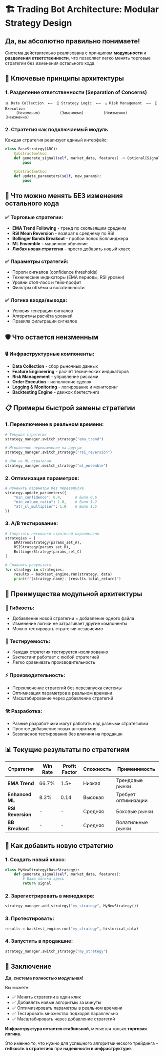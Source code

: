 # 🏗️ Trading Bot Architecture: Modular Strategy Design

## Да, вы абсолютно правильно понимаете!

Система действительно реализована с принципом **модульности** и **разделения ответственности**, что позволяет легко менять торговые стратегии без изменения остального кода.

## 🎯 Ключевые принципы архитектуры

### 1. **Разделение ответственности (Separation of Concerns)**

```
📊 Data Collection  ←→  🧠 Strategy Logic  ←→  ⚖️ Risk Management  ←→  💼 Execution
     (Неизменно)         (Заменяемо)         (Неизменно)         (Неизменно)
```

### 2. **Стратегия как подключаемый модуль**

Каждая стратегия реализует единый интерфейс:

```python
class BaseStrategy(ABC):
    @abstractmethod
    def generate_signal(self, market_data, features) -> Optional[Signal]:
        pass
    
    @abstractmethod
    def update_parameters(self, new_params):
        pass
```

## 🔧 Что можно менять БЕЗ изменения остального кода

### ✅ **Торговые стратегии:**
- **EMA Trend Following** - тренд по скользящим средним
- **RSI Mean Reversion** - возврат к среднему по RSI
- **Bollinger Bands Breakout** - пробои полос Боллинджера
- **ML Ensemble** - машинное обучение
- **Любая новая стратегия** - просто добавить новый класс

### ✅ **Параметры стратегий:**
- Пороги сигналов (confidence thresholds)
- Технические индикаторы (EMA периоды, RSI уровни)
- Уровни стоп-лосс и тейк-профит
- Фильтры объёма и волатильности

### ✅ **Логика входа/выхода:**
- Условия генерации сигналов
- Алгоритмы расчёта уровней
- Правила фильтрации сигналов

## 🛡️ Что остается неизменным

### 🔒 **Инфраструктурные компоненты:**
- **Data Collection** - сбор рыночных данных
- **Feature Engineering** - расчёт технических индикаторов
- **Risk Management** - управление рисками
- **Order Execution** - исполнение сделок
- **Logging & Monitoring** - логирование и мониторинг
- **Backtesting Engine** - движок бэктестинга

## 📋 Примеры быстрой замены стратегии

### 1. **Переключение в реальном времени:**
```python
# Текущая стратегия
strategy_manager.switch_strategy("ema_trend")

# Мгновенное переключение на другую
strategy_manager.switch_strategy("rsi_reversion") 

# Или на ML-стратегию
strategy_manager.switch_strategy("ml_ensemble")
```

### 2. **Оптимизация параметров:**
```python
# Изменить параметры без перезапуска
strategy.update_parameters({
    "min_confidence": 0.4,      # Было 0.6
    "min_volume_ratio": 1.0,    # Было 1.2
    "atr_sl_multiplier": 1.0    # Было 1.5
})
```

### 3. **A/B тестирование:**
```python
# Запустить несколько стратегий параллельно
strategies = [
    EMATrendStrategy(params_set_A),
    RSIStrategy(params_set_B),
    BollingerStrategy(params_set_C)
]

# Сравнить результаты
for strategy in strategies:
    results = backtest_engine.run(strategy, data)
    print(f"{strategy.name}: {results.total_return}")
```

## 🎯 Преимущества модульной архитектуры

### 🚀 **Гибкость:**
- Добавление новой стратегии = добавление одного файла
- Изменение логики не затрагивает другие компоненты
- Можно тестировать стратегии независимо

### 🔬 **Тестируемость:**
- Каждая стратегия тестируется изолированно
- Бэктестинг работает с любой стратегией
- Легко сравнивать производительность

### ⚡ **Производительность:**
- Переключение стратегий без перезапуска системы
- Оптимизация параметров в реальном времени
- Масштабирование через добавление стратегий

### 🛠️ **Разработка:**
- Разные разработчики могут работать над разными стратегиями
- Простое добавление новых алгоритмов
- Безопасное тестирование без влияния на продакшн

## 📊 Текущие результаты по стратегиям

| Стратегия | Win Rate | Profit Factor | Сложность | Применимость |
|-----------|----------|---------------|-----------|--------------|
| **EMA Trend** | 66.7% | 1.5+ | Низкая | Трендовые рынки |
| **Enhanced ML** | 8.3% | 0.14 | Высокая | Требует оптимизации |
| **RSI Reversion** | - | - | Средняя | Боковые рынки |
| **BB Breakout** | - | - | Средняя | Волатильные рынки |

## 🔄 Как добавить новую стратегию

### 1. **Создать новый класс:**
```python
class MyNewStrategy(BaseStrategy):
    def generate_signal(self, market_data, features):
        # Ваша логика здесь
        return signal
```

### 2. **Зарегистрировать в менеджере:**
```python
strategy_manager.add_strategy("my_strategy", MyNewStrategy())
```

### 3. **Протестировать:**
```python
results = backtest_engine.run("my_strategy", historical_data)
```

### 4. **Запустить в продакшне:**
```python
strategy_manager.switch_strategy("my_strategy")
```

## 🎯 Заключение

**Да, система полностью модульная!** 

Вы можете:
- ✅ Менять стратегии в один клик
- ✅ Добавлять новые алгоритмы за минуты
- ✅ Оптимизировать параметры в реальном времени
- ✅ Тестировать множество подходов параллельно
- ✅ Масштабировать через добавление стратегий

**Инфраструктура остается стабильной**, меняется только **торговая логика**.

Это именно то, что нужно для успешного алгоритмического трейдинга - **гибкость в стратегиях** при **надежности в инфраструктуре**.